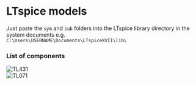 # LTspice models
Just paste the `sym` and `sub` folders into the LTspice library directory in the system documents e.g.    
`C:\Users\USERNAME\Documents\LTspiceXVII\lib\`

### List of components
![TL431](https://www.ti.com/product/TL431#design-tools-simulation)   
![TL071](https://www.ti.com/product/TL071#design-tools-simulation)
